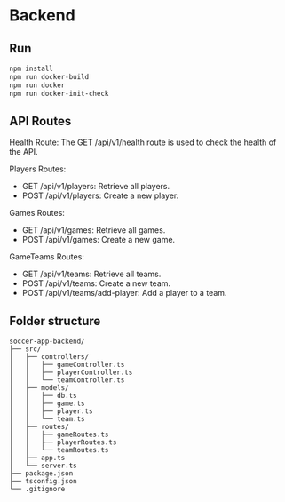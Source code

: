
# Backend

## Run
```sh
npm install
npm run docker-build
npm run docker
npm run docker-init-check
```

## API Routes 

Health Route: The GET /api/v1/health route is used to check the health of the API.

Players Routes:
- GET /api/v1/players: Retrieve all players.
- POST /api/v1/players: Create a new player. 

Games Routes:
- GET /api/v1/games: Retrieve all games.
- POST /api/v1/games: Create a new game.

GameTeams Routes:
- GET /api/v1/teams: Retrieve all teams.
- POST /api/v1/teams: Create a new team.
- POST /api/v1/teams/add-player: Add a player to a team.

## Folder structure
```plaintext
soccer-app-backend/
├── src/
│   ├── controllers/
│   │   ├── gameController.ts
│   │   ├── playerController.ts
│   │   └── teamController.ts
│   ├── models/
│   │   ├── db.ts
│   │   ├── game.ts
│   │   ├── player.ts
│   │   └── team.ts
│   ├── routes/
│   │   ├── gameRoutes.ts
│   │   ├── playerRoutes.ts
│   │   └── teamRoutes.ts
│   ├── app.ts
│   └── server.ts
├── package.json
├── tsconfig.json
└── .gitignore
```
